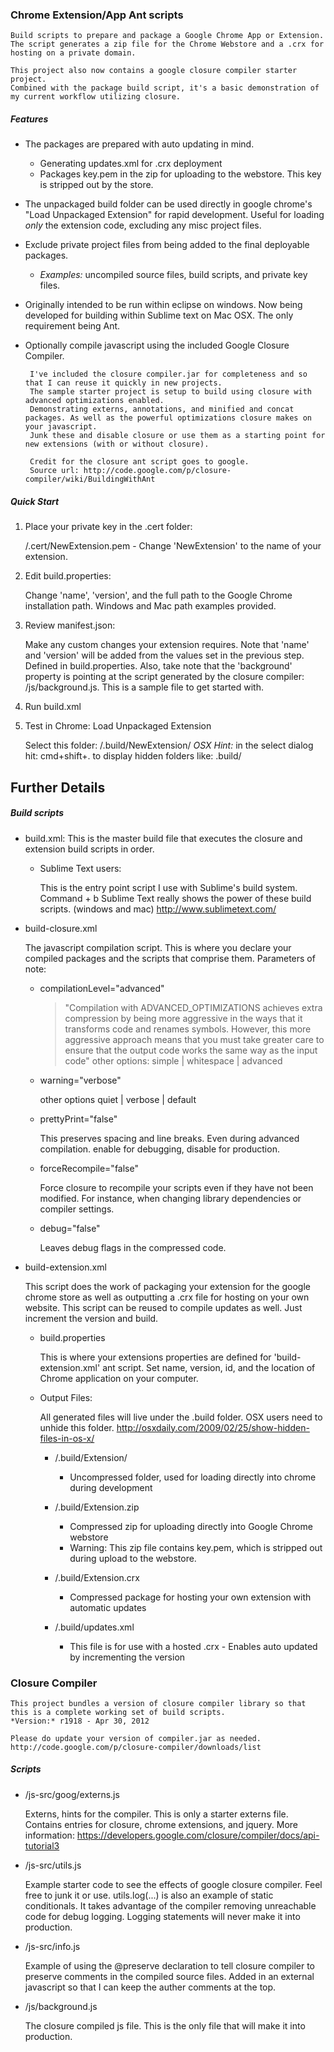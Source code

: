 ### Chrome Extension/App Ant scripts
    Build scripts to prepare and package a Google Chrome App or Extension.
    The script generates a zip file for the Chrome Webstore and a .crx for hosting on a private domain.

    This project also now contains a google closure compiler starter project.
    Combined with the package build script, it's a basic demonstration of my current workflow utilizing closure.

##### Features
 * The packages are prepared with auto updating in mind.
     - Generating updates.xml for .crx deployment
     - Packages key.pem in the zip for uploading to the webstore. This key is stripped out by the store.
 * The unpackaged build folder can be used directly in google chrome's "Load Unpackaged Extension" for rapid development. Useful for loading *only* the extension code, excluding any misc project files.
 * Exclude private project files from being added to the final deployable packages.
     - *Examples:* uncompiled source files, build scripts, and private key files.
 * Originally intended to be run within eclipse on windows. Now being developed for building within Sublime text on Mac OSX. The only requirement being Ant.
 * Optionally compile javascript using the included Google Closure Compiler.

        I've included the closure compiler.jar for completeness and so that I can reuse it quickly in new projects.
        The sample starter project is setup to build using closure with advanced optimizations enabled.
        Demonstrating externs, annotations, and minified and concat packages. As well as the powerful optimizations closure makes on your javascript.
        Junk these and disable closure or use them as a starting point for new extensions (with or without closure).

        Credit for the closure ant script goes to google.
        Source url: http://code.google.com/p/closure-compiler/wiki/BuildingWithAnt

##### Quick Start
 1. Place your private key in the .cert folder:

	/.cert/NewExtension.pem - Change 'NewExtension' to the name of your extension.

 2. Edit build.properties:

    Change 'name', 'version', and the full path to the Google Chrome installation path. Windows and Mac path examples provided.

 3. Review manifest.json:

    Make any custom changes your extension requires.
    Note that 'name' and 'version' will be added from the values set in the previous step. Defined in build.properties.
    Also, take note that the 'background' property is pointing at the script generated by the closure compiler: /js/background.js. This is a sample file to get started with.

 4. Run build.xml
 5. Test in Chrome: Load Unpackaged Extension

    Select this folder: /.build/NewExtension/
    *OSX Hint:* in the select dialog hit: cmd+shift+. to display hidden folders like: .build/

## Further Details

##### Build scripts
 * build.xml:
    This is the master build file that executes the closure and extension build scripts in order.
    
    - Sublime Text users:
    
        This is the entry point script I use with Sublime's build system. Command + b
        Sublime Text really shows the power of these build scripts. (windows and mac)
        http://www.sublimetext.com/

 * build-closure.xml

	The javascript compilation script. This is where you declare your compiled packages and the scripts that comprise them. Parameters of note:

	- compilationLevel="advanced"

	    > "Compilation with ADVANCED_OPTIMIZATIONS achieves extra compression by being more aggressive in the ways that it transforms code and renames symbols. However, this more aggressive approach means that you must take greater care to ensure that the output code works the same way as the input code"
            other options: simple | whitespace | advanced

	- warning="verbose"

		other options quiet | verbose | default

	- prettyPrint="false"

		This preserves spacing and line breaks. Even during advanced compilation. enable for debugging, disable for production.

	- forceRecompile="false"

		Force closure to recompile your scripts even if they have not been modified. For instance, when changing library dependencies or compiler settings.

	- debug="false"

		Leaves debug flags in the compressed code.

 * build-extension.xml

    This script does the work of packaging your extension for the google chrome store as well as outputting a .crx file for hosting on your own website. This script can be reused to compile updates as well. Just increment the version and build.

	- build.properties

        This is where your extensions properties are defined for 'build-extension.xml' ant script.
        Set name, version, id, and the location of Chrome application on your computer.

	- Output Files:

        All generated files will live under the .build folder. OSX users need to unhide this folder.
        http://osxdaily.com/2009/02/25/show-hidden-files-in-os-x/

		+ /.build/Extension/
			- Uncompressed folder, used for loading directly into chrome during development

		+ /.build/Extension.zip
    		- Compressed zip for uploading directly into Google Chrome webstore
			- Warning: This zip file contains key.pem, which is stripped out during upload to the webstore.

		+ /.build/Extension.crx
			- Compressed package for hosting your own extension with automatic updates

		+ /.build/updates.xml
			- This file is for use with a hosted .crx - Enables auto updated by incrementing the version


### Closure Compiler
	This project bundles a version of closure compiler library so that this is a complete working set of build scripts.
	*Version:* r1918 - Apr 30, 2012

	Please do update your version of compiler.jar as needed.
	http://code.google.com/p/closure-compiler/downloads/list

##### Scripts
 * /js-src/goog/externs.js

	Externs, hints for the compiler. This is only a starter externs file. Contains entries for closure, chrome extensions, and jquery.
	More information: https://developers.google.com/closure/compiler/docs/api-tutorial3

 * /js-src/utils.js

	Example starter code to see the effects of google closure compiler. Feel free to junk it or use.
	utils.log(...) is also an example of static conditionals. It takes advantage of the compiler removing unreachable code for debug logging. Logging statements will never make it into production.

 * /js-src/info.js

	Example of using the @preserve declaration to tell closure compiler to preserve comments in the compiled source files. Added in an external javascript so that I can keep the auther comments at the top.

 * /js/background.js

	The closure compiled js file. This is the only file that will make it into production.



